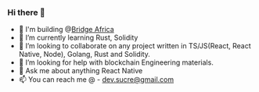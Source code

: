 ### Hi there 👋
- 🔭 I'm building @[Bridge Africa](www.bridge.africa)
- 🌱 I’m currently learning Rust, Solidity
- 👯 I’m looking to collaborate on any project written in TS/JS(React, React Native, Node), Golang, Rust and Solidity.
- 🤔 I’m looking for help with blockchain Engineering materials.
- 💬 Ask me about anything React Native
- 📫 You can reach me @ - dev.sucre@gmail.com
